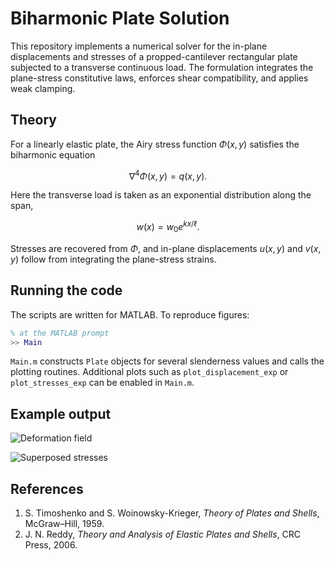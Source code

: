 # Biharmonic Plate Solution

This repository implements a numerical solver for the in-plane displacements and stresses of a propped-cantilever rectangular plate subjected to a transverse continuous load. The formulation integrates the plane-stress constitutive laws, enforces shear compatibility, and applies weak clamping.

## Theory

For a linearly elastic plate, the Airy stress function $\Phi(x,y)$ satisfies the biharmonic equation

$$\nabla^{4}\Phi(x,y)=q(x,y).$$

Here the transverse load is taken as an exponential distribution along the span,

$$w(x) = w_0e^{k x/\ell}.$$

Stresses are recovered from $\Phi$, and in-plane displacements $u(x,y)$ and $v(x,y)$ follow from integrating the plane-stress strains.


## Running the code

The scripts are written for MATLAB.  To reproduce figures:

```matlab
% at the MATLAB prompt
>> Main
```

`Main.m` constructs `Plate` objects for several slenderness values and calls the plotting routines.  Additional plots such as `plot_displacement_exp` or `plot_stresses_exp` can be enabled in `Main.m`.

## Example output

![Deformation field](Figures/cont_deformation.png)

![Superposed stresses](Figures/stress-superpose.png)

## References

1. S. Timoshenko and S. Woinowsky-Krieger, *Theory of Plates and Shells*, McGraw–Hill, 1959.
2. J. N. Reddy, *Theory and Analysis of Elastic Plates and Shells*, CRC Press, 2006.
